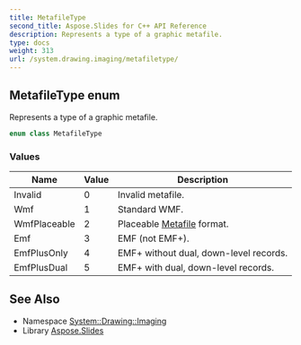 ```yaml
---
title: MetafileType
second_title: Aspose.Slides for C++ API Reference
description: Represents a type of a graphic metafile.
type: docs
weight: 313
url: /system.drawing.imaging/metafiletype/
---
```

## MetafileType enum


Represents a type of a graphic metafile.

```cpp
enum class MetafileType
```

### Values

| Name | Value | Description |
| --- | --- | --- |
| Invalid | 0 | Invalid metafile. |
| Wmf | 1 | Standard WMF. |
| WmfPlaceable | 2 | Placeable [Metafile](../metafile/) format. |
| Emf | 3 | EMF (not EMF+). |
| EmfPlusOnly | 4 | EMF+ without dual, down-level records. |
| EmfPlusDual | 5 | EMF+ with dual, down-level records. |

## See Also

* Namespace [System::Drawing::Imaging](../)
* Library [Aspose.Slides](../../)